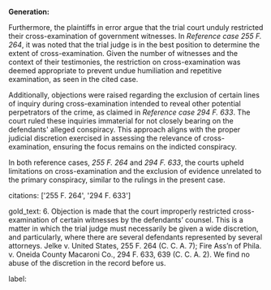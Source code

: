 **Generation:**

Furthermore, the plaintiffs in error argue that the trial court unduly restricted their cross-examination of government witnesses. In *Reference case 255 F. 264*, it was noted that the trial judge is in the best position to determine the extent of cross-examination. Given the number of witnesses and the context of their testimonies, the restriction on cross-examination was deemed appropriate to prevent undue humiliation and repetitive examination, as seen in the cited case.

Additionally, objections were raised regarding the exclusion of certain lines of inquiry during cross-examination intended to reveal other potential perpetrators of the crime, as claimed in *Reference case 294 F. 633*. The court ruled these inquiries immaterial for not closely bearing on the defendants' alleged conspiracy. This approach aligns with the proper judicial discretion exercised in assessing the relevance of cross-examination, ensuring the focus remains on the indicted conspiracy.

In both reference cases, *255 F. 264* and *294 F. 633*, the courts upheld limitations on cross-examination and the exclusion of evidence unrelated to the primary conspiracy, similar to the rulings in the present case.

citations: ['255 F. 264', '294 F. 633']

gold_text: 6. Objection is made that the court improperly restricted cross-examination of certain witnesses by the defendants’ counsel. This is a matter in which the trial judge must necessarily be given a wide discretion, and particularly, where there are several defendants represented by several attorneys. Jelke v. United States, 255 F. 264 (C. C. A. 7); Fire Ass’n of Phila. v. Oneida County Macaroni Co., 294 F. 633, 639 (C. C. A. 2). We find no abuse of the discretion in the record before us.

label: 